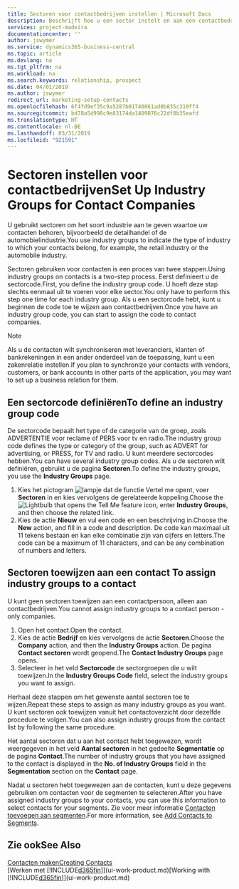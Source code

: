 ```yaml
---
title: Sectoren voor contactbedrijven instellen | Microsoft Docs
description: Beschrijft hoe u een sector instelt en aan een contactbedrijf toewijst, bijvoorbeeld de detailhandel of de auto-industrie.
services: project-madeira
documentationcenter: ''
author: jswymer
ms.service: dynamics365-business-central
ms.topic: article
ms.devlang: na
ms.tgt_pltfrm: na
ms.workload: na
ms.search.keywords: relationship, prospect
ms.date: 04/01/2019
ms.author: jswymer
redirect_url: marketing-setup-contacts
ms.openlocfilehash: 6f4fd9ef35c9a5287b01740861ad0b835c319ff4
ms.sourcegitcommit: bd78a5d990c9e83174da1409076c22df8b35eafd
ms.translationtype: HT
ms.contentlocale: nl-BE
ms.lasthandoff: 03/31/2019
ms.locfileid: "921591"
---
```

# <a name="set-up-industry-groups-for-contact-companies"></a><span data-ttu-id="7d345-103">Sectoren instellen voor contactbedrijven</span><span class="sxs-lookup"><span data-stu-id="7d345-103">Set Up Industry Groups for Contact Companies</span></span>
<span data-ttu-id="7d345-104">U gebruikt sectoren om het soort industrie aan te geven waartoe uw contacten behoren, bijvoorbeeld de detailhandel of de automobielindustrie.</span><span class="sxs-lookup"><span data-stu-id="7d345-104">You use industry groups to indicate the type of industry to which your contacts belong, for example, the retail industry or the automobile industry.</span></span>

<span data-ttu-id="7d345-105">Sectoren gebruiken voor contacten is een proces van twee stappen.</span><span class="sxs-lookup"><span data-stu-id="7d345-105">Using industry groups on contacts is a two-step process.</span></span> <span data-ttu-id="7d345-106">Eerst definieert u de sectorcode.</span><span class="sxs-lookup"><span data-stu-id="7d345-106">First, you define the industry group code.</span></span> <span data-ttu-id="7d345-107">U hoeft deze stap slechts eenmaal uit te voeren voor elke sector.</span><span class="sxs-lookup"><span data-stu-id="7d345-107">You only have to perform this step one time for each industry group.</span></span> <span data-ttu-id="7d345-108">Als u een sectorcode hebt, kunt u beginnen de code toe te wijzen aan contactbedrijven.</span><span class="sxs-lookup"><span data-stu-id="7d345-108">Once you have an industry group code, you can start to assign the code to contact companies.</span></span>

> [!NOTE]  
>   <span data-ttu-id="7d345-109">Als u de contacten wilt synchroniseren met leveranciers, klanten of bankrekeningen in een ander onderdeel van de toepassing, kunt u een zakenrelatie instellen.</span><span class="sxs-lookup"><span data-stu-id="7d345-109">If you plan to synchronize your contacts with vendors, customers, or bank accounts in other parts of the application, you may want to set up a business relation for them.</span></span>

## <a name="to-define-an-industry-group-code"></a><span data-ttu-id="7d345-110">Een sectorcode definiëren</span><span class="sxs-lookup"><span data-stu-id="7d345-110">To define an industry group code</span></span>
<span data-ttu-id="7d345-111">De sectorcode bepaalt het type of de categorie van de groep, zoals ADVERTENTIE voor reclame of PERS voor tv en radio.</span><span class="sxs-lookup"><span data-stu-id="7d345-111">The industry group code defines the type or category of the group, such as ADVERT for advertising, or PRESS, for TV and radio.</span></span> <span data-ttu-id="7d345-112">U kunt meerdere sectorcodes hebben.</span><span class="sxs-lookup"><span data-stu-id="7d345-112">You can have several industry group codes.</span></span> <span data-ttu-id="7d345-113">Als u de sectoren wilt definiëren, gebruikt u de pagina **Sectoren**.</span><span class="sxs-lookup"><span data-stu-id="7d345-113">To define the industry groups, you use the **Industry Groups** page.</span></span>

1. <span data-ttu-id="7d345-114">Kies het pictogram ![lampje dat de functie Vertel me opent](media/ui-search/search_small.png "Vertel me wat u wilt doen"), voer **Sectoren** in en kies vervolgens de gerelateerde koppeling.</span><span class="sxs-lookup"><span data-stu-id="7d345-114">Choose the ![Lightbulb that opens the Tell Me feature](media/ui-search/search_small.png "Tell me what you want to do") icon, enter **Industry Groups**, and then choose the related link.</span></span>
2. <span data-ttu-id="7d345-115">Kies de actie **Nieuw** en vul een code en een beschrijving in.</span><span class="sxs-lookup"><span data-stu-id="7d345-115">Choose the **New** action, and fill in a code and description.</span></span> <span data-ttu-id="7d345-116">De code kan maximaal uit 11 tekens bestaan en kan elke combinatie zijn van cijfers en letters.</span><span class="sxs-lookup"><span data-stu-id="7d345-116">The code can be a maximum of 11 characters, and can be any combination of numbers and letters.</span></span>

## <span data-ttu-id="7d345-117"><a name="AssignIndustryGroupContact">Sectoren toewijzen aan een contact</a></span><span class="sxs-lookup"><span data-stu-id="7d345-117"><a name="AssignIndustryGroupContact"></a> To assign industry groups to a contact</span></span>
<span data-ttu-id="7d345-118">U kunt geen sectoren toewijzen aan een contactpersoon, alleen aan contactbedrijven.</span><span class="sxs-lookup"><span data-stu-id="7d345-118">You cannot assign industry groups to a contact person - only companies.</span></span>

1. <span data-ttu-id="7d345-119">Open het contact.</span><span class="sxs-lookup"><span data-stu-id="7d345-119">Open the contact.</span></span>
2. <span data-ttu-id="7d345-120">Kies de actie **Bedrijf** en kies vervolgens de actie **Sectoren**.</span><span class="sxs-lookup"><span data-stu-id="7d345-120">Choose the **Company** action, and then the **Industry Groups** action.</span></span> <span data-ttu-id="7d345-121">De pagina **Contact sectoren** wordt geopend.</span><span class="sxs-lookup"><span data-stu-id="7d345-121">The **Contact Industry Groups** page opens.</span></span>
3. <span data-ttu-id="7d345-122">Selecteer in het veld **Sectorcode** de sectorgroepen die u wilt toewijzen.</span><span class="sxs-lookup"><span data-stu-id="7d345-122">In the **Industry Groups Code** field, select the industry groups you want to assign.</span></span>

<span data-ttu-id="7d345-123">Herhaal deze stappen om het gewenste aantal sectoren toe te wijzen.</span><span class="sxs-lookup"><span data-stu-id="7d345-123">Repeat these steps to assign as many industry groups as you want.</span></span> <span data-ttu-id="7d345-124">U kunt sectoren ook toewijzen vanuit het contactoverzicht door dezelfde procedure te volgen.</span><span class="sxs-lookup"><span data-stu-id="7d345-124">You can also assign industry groups from the contact list by following the same procedure.</span></span>

<span data-ttu-id="7d345-125">Het aantal sectoren dat u aan het contact hebt toegewezen, wordt weergegeven in het veld **Aantal sectoren** in het gedeelte **Segmentatie** op de pagina **Contact**.</span><span class="sxs-lookup"><span data-stu-id="7d345-125">The number of industry groups that you have assigned to the contact is displayed in the **No. of Industry Groups** field in the **Segmentation** section on the **Contact** page.</span></span>

<span data-ttu-id="7d345-126">Nadat u sectoren hebt toegewezen aan de contacten, kunt u deze gegevens gebruiken om contacten voor de segmenten te selecteren.</span><span class="sxs-lookup"><span data-stu-id="7d345-126">After you have assigned industry groups to your contacts, you can use this information to select contacts for your segments.</span></span> <span data-ttu-id="7d345-127">Zie voor meer informatie [Contacten toevoegen aan segmenten](marketing-add-contact-segment.md).</span><span class="sxs-lookup"><span data-stu-id="7d345-127">For more information, see [Add Contacts to Segments](marketing-add-contact-segment.md).</span></span>

## <a name="see-also"></a><span data-ttu-id="7d345-128">Zie ook</span><span class="sxs-lookup"><span data-stu-id="7d345-128">See Also</span></span>
[<span data-ttu-id="7d345-129">Contacten maken</span><span class="sxs-lookup"><span data-stu-id="7d345-129">Creating Contacts</span></span>](marketing-create-contact-companies.md)  
<span data-ttu-id="7d345-130">[Werken met [!INCLUDE[d365fin](includes/d365fin_md.md)]](ui-work-product.md)</span><span class="sxs-lookup"><span data-stu-id="7d345-130">[Working with [!INCLUDE[d365fin](includes/d365fin_md.md)]](ui-work-product.md)</span></span>
